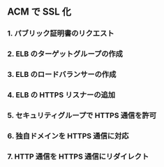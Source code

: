 ## ACM で SSL 化

### 1. パブリック証明書のリクエスト

### 2. ELB のターゲットグループの作成

### 3. ELB のロードバランサーの作成

### 4. ELB の HTTPS リスナーの追加

### 5. セキュリティグループで HTTPS 通信を許可

### 6. 独自ドメインを HTTPS 通信に対応

### 7. HTTP 通信を HTTPS 通信にリダイレクト
